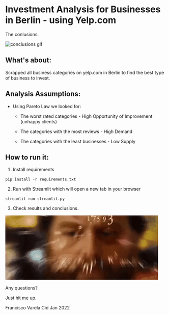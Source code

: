 # Investment Analysis for Businesses in Berlin - using Yelp.com

The conlusions:

![conclusions gif](./images/Comment_Toxicity.gif)

## What's about: 
Scrapped all business categories on yelp.com in Berlin to find the best type of 
business to invest.

## Analysis Assumptions:
- Using Pareto Law we looked for:
    - The worst rated categories - High Opportunity of Improvement (unhappy clients)

    - The categories with the most reviews - High Demand

    - The categories with the least businesses - Low Supply


## How to run it:

1. Install requirements
```
pip install -r requirements.txt
```

2. Run with Streamlit which will open a new tab in your browser
```
streamlit run streamlit.py
```
3. Check results and conclusions.

![Full brainer](./images/calculations.gif)


Any questions?

Just hit me up.

Francisco Varela Cid
Jan 2022